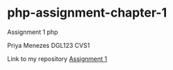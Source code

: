 # php-assignment-chapter-1
Assignment 1 php

Priya Menezes
DGL123 CVS1

Link to my repository
[Assignment 1](https://github.com/pmenezes3094/php-assignment-chapter-1)